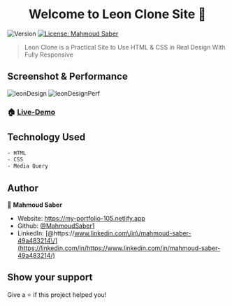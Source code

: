 <h1 align="center">Welcome to Leon Clone Site 👋</h1>
<p>
  <img alt="Version" src="https://img.shields.io/badge/version-1.0.1-blue.svg?cacheSeconds=2592000" />
  <a href="#" target="_blank">
    <img alt="License: Mahmoud Saber" src="https://img.shields.io/badge/License-Mahmoud Saber-yellow.svg" />
  </a>
</p>

> Leon Clone is a Practical Site to Use HTML & CSS in Real Design With Fully Responsive

## Screenshot & Performance
![leonDesign](https://user-images.githubusercontent.com/67934444/207254418-01824b30-d006-4231-9f9d-007b81ad3c32.png)
![leonDesignPerf](https://user-images.githubusercontent.com/67934444/207254445-56d848f1-bd9f-44b1-9b35-ca4db2861636.png)

### 🏠 [Live-Demo](https://html-css-site1.netlify.app/)

## Technology Used

```sh
- HTML
- CSS
- Media Query
```

## Author

👤 **Mahmoud Saber**

- Website: https://my-portfolio-105.netlify.app
- Github: [@MahmoudSaber1](https://github.com/MahmoudSaber1)
- LinkedIn: [@https:\/\/www.linkedin.com\/in\/mahmoud-saber-49a483214\/](https://linkedin.com/in/https://www.linkedin.com/in/mahmoud-saber-49a483214/)

## Show your support

Give a ⭐️ if this project helped you!

